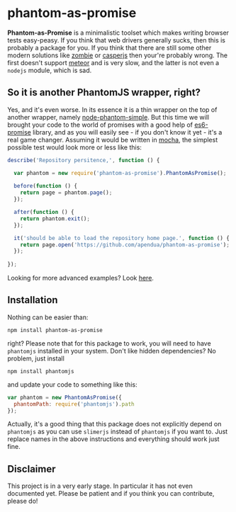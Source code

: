 # phantom-as-promise

**Phantom-as-Promise** is a minimalistic toolset which makes writing browser tests easy-peasy.
If you think that web drivers generally sucks, then this is probably a package for you.
If you think that there are still some other modern solutions like [zombie](http://zombie.labnotes.org/)
or [casperjs](http://casperjs.org/) then your're probably wrong. The first doesn't support
[meteor](https://www.meteor.com/) and is very slow, and the latter is not even a `nodejs` module, which is sad.

## So it is another PhantomJS wrapper, right?

Yes, and it's even worse. In its essence it is a thin wrapper on the top of another wrapper,
namely [node-phantom-simple](https://github.com/baudehlo/node-phantom-simple).
But this time we will brought your code to the world of promises with
a good help of [es6-promise](https://github.com/jakearchibald/es6-promise) library,
and as you will easily see - if you don't know it yet - it's a real game changer.
Assuming it would be written in [mocha](http://visionmedia.github.io/mocha/), the simplest
possible test would look more or less like this:

```javascript
describe('Repository persitence,', function () {

  var phantom = new require('phantom-as-promise').PhantomAsPromise();
  
  before(function () {
    return page = phantom.page();
  });

  after(function () {
    return phantom.exit();
  });

  it('should be able to load the repository home page.', function () {
    return page.open('https://github.com/apendua/phantom-as-promise');
  });
  
});
```
Looking for more advanced examples? Look [here](https://github.com/apendua/phantom-as-promise/blob/master/tests/page.js).

## Installation

Nothing can be easier than:
```
npm install phantom-as-promise
```
right? Please note that for this package to work, you will need to have `phantomjs`
installed in your system. Don't like hidden dependencies? No problem, just install
```
npm install phantomjs
```
and update your code to something like this:
```javascript
var phantom = new PhantomAsPromise({
  phantomPath: require('phantomjs').path
});
```
Actually, it's a good thing that this package does not explicitly depend on `phantomjs`
as you can use `slimerjs` instead of `phantomjs` if you want to. Just replace names
in the above instructions and everything should work just fine.

## Disclaimer

This project is in a very early stage. In particular it has not even documented yet.
Please be patient and if you think you can contribute, please do!
